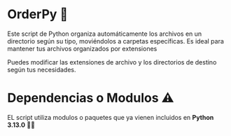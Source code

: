 # OrderPy 📂


Este script de Python organiza automáticamente los archivos en un directorio según su tipo, moviéndolos a carpetas específicas. Es ideal para mantener tus archivos organizados por extensiones

Puedes modificar las extensiones de archivo y los directorios de destino según tus necesidades.


# Dependencias o Modulos ⚠️

EL script utiliza modulos o paquetes que ya vienen incluidos en __Python 3.13.0__ 👨‍🚀